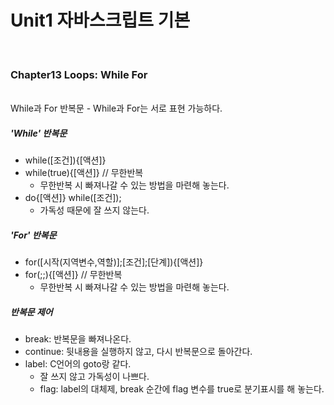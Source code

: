 # Unit1 자바스크립트 기본
<br>

### Chapter13 Loops: While For
<br>
While과 For 반복문
- While과 For는 서로 표현 가능하다.

##### 'While' 반복문

- while([조건]){[액션]}
- while(true){[액션]} // 무한반복
	- 무한반복 시 빠져나갈 수 있는 방법을 마련해 놓는다.
- do{[액션]} while([조건]);
	- 가독성 때문에 잘 쓰지 않는다.

##### 'For' 반복문

- for([시작(지역변수,역할)];[조건];[단계]){[액션]}
- for(;;){[액션]} // 무한반복
	- 무한반복 시 빠져나갈 수 있는 방법을 마련해 놓는다.

##### 반복문 제어

- break: 반복문을 빠져나온다.
- continue: 뒷내용을 실행하지 않고, 다시 반복문으로 돌아간다.
- label: C언어의 goto랑 같다.
	- 잘 쓰지 않고 가독성이 나쁘다.
	- flag: label의 대체제, break 순간에 flag 변수를 true로 분기표시를 해 놓는다.